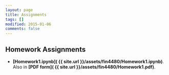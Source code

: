 ```yaml
---
layout: page
title: Assignments
tags: []
modified: 2015-01-06
comments: false
---
```


## Homework Assignments

* **[Homework1.ipynb]( {{ site.url }}/assets/fin4480/Homework1.ipynb)**. Also in **[PDF form]( {{ site.url }}/assets/fin4480/Homework1.pdf)**.
